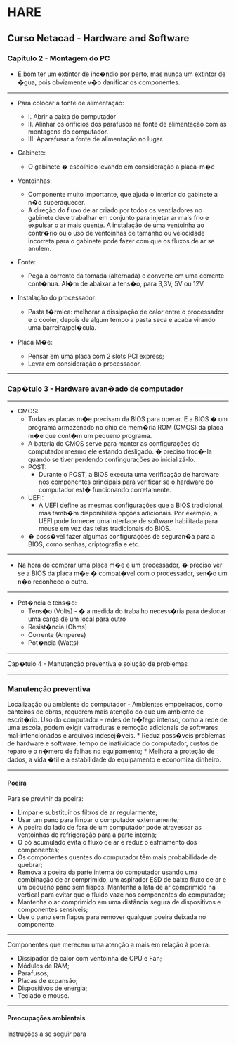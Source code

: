 # HARE

## Curso Netacad - Hardware and Software

### Capítulo 2 - Montagem do PC

* É bom ter um extintor de inc�ndio por perto, mas nunca um extintor de �gua, pois obviamente v�o danificar os componentes.

---------------------------------------------------

* Para colocar a fonte de alimentação:
    * I. Abrir a caixa do computador
    * II. Alinhar os orifícios dos parafusos na fonte de alimentação com as montagens do computador.
    * III. Aparafusar a fonte de alimentação no lugar.

* Gabinete:
    * O gabinete � escolhido levando em consideração a placa-m�e

* Ventoinhas: 
    * Componente muito importante, que ajuda o interior do gabinete a n�o superaquecer.
    * A direção do fluxo de ar criado por todos os ventiladores no gabinete deve trabalhar em conjunto para injetar ar mais frio e expulsar o ar mais quente. A instalação de uma ventoinha ao contr�rio ou o uso de ventoinhas de tamanho ou velocidade incorreta para o gabinete pode fazer com que os fluxos de ar se anulem.

* Fonte:
    * Pega a corrente da tomada (alternada) e converte em uma corrente cont�nua. Al�m de abaixar a tens�o, para 3,3V, 5V ou 12V.

* Instalação do processador:
    * Pasta t�rmica: melhorar a dissipação de calor entre o processador e o cooler, depois de algum tempo a pasta seca e acaba virando uma barreira/pel�cula.

* Placa M�e: 
    * Pensar em uma placa com 2 slots PCI express;
    * Levar em consideração o processador.

---------------------------------------------------

### Cap�tulo 3 - Hardware avan�ado de computador

---------------------------------------------------

* CMOS:
    * Todas as placas m�e precisam da BIOS para operar. E a BIOS � um programa armazenado no chip de mem�ria ROM (CMOS) da placa m�e que cont�m um pequeno programa.
    * A bateria do CMOS serve para manter as configurações do computador mesmo ele estando desligado. � preciso troc�-la quando se tiver perdendo confingurações ao inicializá-lo.
    * POST:
        * Durante o POST, a BIOS executa uma verificação de hardware nos componentes principais para verificar se o hardware do computador est� funcionando corretamente.
    * UEFI:
        * A UEFI define as mesmas configurações que a BIOS tradicional, mas tamb�m disponibiliza opções adicionais. Por exemplo, a UEFI pode fornecer uma interface de software habilitada para mouse em vez das telas tradicionais do BIOS.
    * � poss�vel fazer algumas configurações de seguran�a para a BIOS, como senhas, criptografia e etc.

---------------------------------------------------

* Na hora de comprar uma placa m�e e um processador, � preciso ver se a BIOS da placa m�e � compat�vel com o processador, sen�o um n�o reconhece o outro.

---------------------------------------------------

* Pot�ncia e tens�o:
    * Tens�o (Volts) - � a medida do trabalho necess�ria para deslocar uma carga de um local para outro
    * Resist�ncia (Ohms)
    * Corrente (Amperes)
    * Pot�ncia (Watts)

---------------------------------------------------

Cap�tulo 4 - Manutenção preventiva e solução de problemas

---------------------------------------------------

### Manutenção preventiva
Localização ou ambiente do computador - Ambientes empoeirados, como canteiros de obras, requerem mais atenção do que um ambiente de escrit�rio.
Uso do computador - redes de tr�fego intenso, como a rede de uma escola, podem exigir varreduras e remoção adicionais de softwares mal-intencionados e arquivos indesej�veis.
	* Reduz poss�veis problemas de hardware e software, tempo de inatividade do computador, custos de reparo e o n�mero de falhas no equipamento;
	* Melhora a proteção de dados, a vida �til e a estabilidade do equipamento e economiza dinheiro.

---------------------------------------------------

#### Poeira

Para se previnir da poeira:
* Limpar e substituir os filtros de ar regularmente;
* Usar um pano para limpar o computador externamente;
* A poeira do lado de fora de um computador pode atravessar as ventoinhas de refrigeração para a parte interna;
* O pó acumulado evita o fluxo de ar e reduz o esfriamento dos componentes;
* Os componentes quentes do computador têm mais probabilidade de quebrar;
* Remova a poeira da parte interna do computador usando uma combinação de ar comprimido, um aspirador ESD de baixo fluxo de ar e um pequeno pano sem fiapos.
Mantenha a lata de ar comprimido na vertical para evitar que o fluido vaze nos componentes do computador;
* Mantenha o ar comprimido em uma distância segura de dispositivos e componentes sensíveis;
* Use o pano sem fiapos para remover qualquer poeira deixada no componente.

---------------------------------------------------

Componentes que merecem uma atenção a mais em relação à poeira:
* Dissipador de calor com ventoinha de CPU e Fan;
* Módulos de RAM;
* Parafusos;
* Placas de expansão;
* Dispositivos de energia;
* Teclado e mouse.

---------------------------------------------------

#### Preocupações ambientais
Instruções a se seguir para